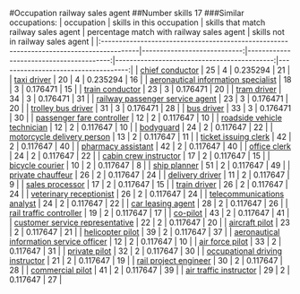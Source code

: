 #Occupation railway sales agent
##Number skills 17
###Similar occupations:
| occupation                                                                              |   skills in this occupation |   skills that match railway sales agent |   percentage match with railway sales agent |   skills not in railway sales agent |
|:----------------------------------------------------------------------------------------|----------------------------:|----------------------------------------:|--------------------------------------------:|------------------------------------:|
| [chief conductor](chief_conductor.md)                                                   |                          25 |                                       4 |                                    0.235294 |                                  21 |
| [taxi driver](taxi_driver.md)                                                           |                          20 |                                       4 |                                    0.235294 |                                  16 |
| [aeronautical information specialist](aeronautical_information_specialist.md)           |                          18 |                                       3 |                                    0.176471 |                                  15 |
| [train conductor](train_conductor.md)                                                   |                          23 |                                       3 |                                    0.176471 |                                  20 |
| [tram driver](tram_driver.md)                                                           |                          34 |                                       3 |                                    0.176471 |                                  31 |
| [railway passenger service agent](railway_passenger_service_agent.md)                   |                          23 |                                       3 |                                    0.176471 |                                  20 |
| [trolley bus driver](trolley_bus_driver.md)                                             |                          31 |                                       3 |                                    0.176471 |                                  28 |
| [bus driver](bus_driver.md)                                                             |                          33 |                                       3 |                                    0.176471 |                                  30 |
| [passenger fare controller](passenger_fare_controller.md)                               |                          12 |                                       2 |                                    0.117647 |                                  10 |
| [roadside vehicle technician](roadside_vehicle_technician.md)                           |                          12 |                                       2 |                                    0.117647 |                                  10 |
| [bodyguard](bodyguard.md)                                                               |                          24 |                                       2 |                                    0.117647 |                                  22 |
| [motorcycle delivery person](motorcycle_delivery_person.md)                             |                          13 |                                       2 |                                    0.117647 |                                  11 |
| [ticket issuing clerk](ticket_issuing_clerk.md)                                         |                          42 |                                       2 |                                    0.117647 |                                  40 |
| [pharmacy assistant](pharmacy_assistant.md)                                             |                          42 |                                       2 |                                    0.117647 |                                  40 |
| [office clerk](office_clerk.md)                                                         |                          24 |                                       2 |                                    0.117647 |                                  22 |
| [cabin crew instructor](cabin_crew_instructor.md)                                       |                          17 |                                       2 |                                    0.117647 |                                  15 |
| [bicycle courier](bicycle_courier.md)                                                   |                          10 |                                       2 |                                    0.117647 |                                   8 |
| [ship planner](ship_planner.md)                                                         |                          51 |                                       2 |                                    0.117647 |                                  49 |
| [private chauffeur](private_chauffeur.md)                                               |                          26 |                                       2 |                                    0.117647 |                                  24 |
| [delivery driver](delivery_driver.md)                                                   |                          11 |                                       2 |                                    0.117647 |                                   9 |
| [sales processor](sales_processor.md)                                                   |                          17 |                                       2 |                                    0.117647 |                                  15 |
| [train driver](train_driver.md)                                                         |                          26 |                                       2 |                                    0.117647 |                                  24 |
| [veterinary receptionist](veterinary_receptionist.md)                                   |                          26 |                                       2 |                                    0.117647 |                                  24 |
| [telecommunications analyst](telecommunications_analyst.md)                             |                          24 |                                       2 |                                    0.117647 |                                  22 |
| [car leasing agent](car_leasing_agent.md)                                               |                          28 |                                       2 |                                    0.117647 |                                  26 |
| [rail traffic controller](rail_traffic_controller.md)                                   |                          19 |                                       2 |                                    0.117647 |                                  17 |
| [co-pilot](co-pilot.md)                                                                 |                          43 |                                       2 |                                    0.117647 |                                  41 |
| [customer service representative](customer_service_representative.md)                   |                          22 |                                       2 |                                    0.117647 |                                  20 |
| [aircraft pilot](aircraft_pilot.md)                                                     |                          23 |                                       2 |                                    0.117647 |                                  21 |
| [helicopter pilot](helicopter_pilot.md)                                                 |                          39 |                                       2 |                                    0.117647 |                                  37 |
| [aeronautical information service officer](aeronautical_information_service_officer.md) |                          12 |                                       2 |                                    0.117647 |                                  10 |
| [air force pilot](air_force_pilot.md)                                                   |                          33 |                                       2 |                                    0.117647 |                                  31 |
| [private pilot](private_pilot.md)                                                       |                          32 |                                       2 |                                    0.117647 |                                  30 |
| [occupational driving instructor](occupational_driving_instructor.md)                   |                          21 |                                       2 |                                    0.117647 |                                  19 |
| [rail project engineer](rail_project_engineer.md)                                       |                          30 |                                       2 |                                    0.117647 |                                  28 |
| [commercial pilot](commercial_pilot.md)                                                 |                          41 |                                       2 |                                    0.117647 |                                  39 |
| [air traffic instructor](air_traffic_instructor.md)                                     |                          29 |                                       2 |                                    0.117647 |                                  27 |
